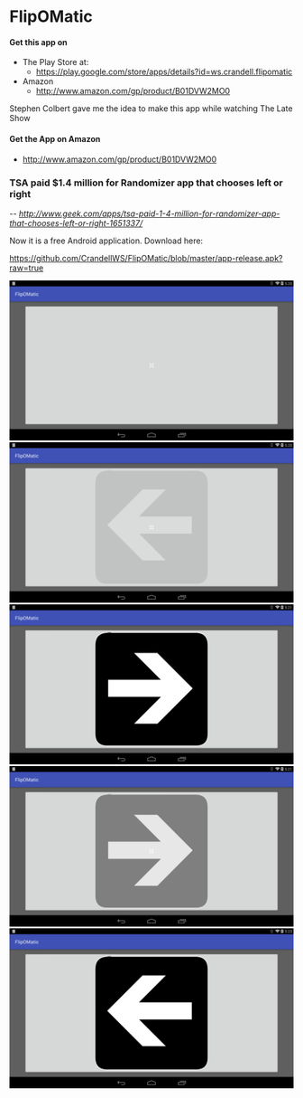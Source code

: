 # FlipOMatic
#### Get this app on 
  - The Play Store at: 
    - https://play.google.com/store/apps/details?id=ws.crandell.flipomatic
  - Amazon 
    - http://www.amazon.com/gp/product/B01DVW2MO0

Stephen Colbert gave me the idea to make this app while watching The Late Show

#### Get the App on Amazon 
  - http://www.amazon.com/gp/product/B01DVW2MO0

### TSA paid $1.4 million for Randomizer app that chooses left or right

  -- <cite>http://www.geek.com/apps/tsa-paid-1-4-million-for-randomizer-app-that-chooses-left-or-right-1651337/</cite>
  
Now it is a free Android application. Download here:

https://github.com/CrandellWS/FlipOMatic/blob/master/app-release.apk?raw=true

![alt tag1](https://raw.githubusercontent.com/CrandellWS/FlipOMatic/master/screenshots/device-2016-04-06-052030.png)
![alt tag2](https://raw.githubusercontent.com/CrandellWS/FlipOMatic/master/screenshots/device-2016-04-06-052052.png)
![alt tag3](https://raw.githubusercontent.com/CrandellWS/FlipOMatic/master/screenshots/device-2016-04-06-052105.png)
![alt tag4](https://raw.githubusercontent.com/CrandellWS/FlipOMatic/master/screenshots/device-2016-04-06-052149.png)
![alt tag5](https://raw.githubusercontent.com/CrandellWS/FlipOMatic/master/screenshots/device-2016-04-06-052313.png)

